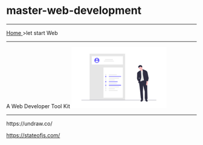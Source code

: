 # master-web-development

<hr>
<a href="https://codewithpunit.github.io/">Home </a>&gt;let start Web

<hr>

A Web Developer Tool Kit
<img src="developer.png" width="50%">
<hr>
https://undraw.co/

https://stateofjs.com/
